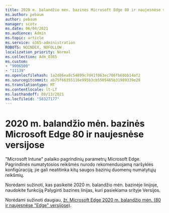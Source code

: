 ```yaml
---
title: 2020 m. balandžio mėn. bazinės Microsoft Edge 80 ir naujesnėse versijose
ms.author: pebaum
author: pebaum
manager: scotv
ms.date: 06/04/2021
ms.audience: Admin
ms.topic: article
ms.service: o365-administration
ROBOTS: NOINDEX, NOFOLLOW
localization_priority: Normal
ms.collection: Adm_O365
ms.custom:
- "9006500"
- "11139"
ms.openlocfilehash: 1a2d86ea8c54899c7d41f063ec706fb60bb14af2
ms.sourcegitcommit: ab75f66355116e995b3cb5505465b31989339e28
ms.translationtype: MT
ms.contentlocale: lt-LT
ms.lasthandoff: 08/13/2021
ms.locfileid: "58327177"
---
```

# <a name="view-the-april-2020-baseline-for-microsoft-edge-versions-80-and-later"></a>2020 m. balandžio mėn. bazinės Microsoft Edge 80 ir naujesnėse versijose

"Microsoft Intune" palaiko pagrindinių parametrų Microsoft Edge. Pagrindinės numatytosios reikšmės nurodo rekomenduojamą naršyklės konfigūraciją; jie gali neatitinka kitų saugos bazinių duomenų numatytųjų reikšmių.

Norėdami sužinoti, kas pasikeitė 2020 m. balandžio mėn. bazinėje linijoje, naudokite funkciją Palyginti bazines linijas, kuri pasiekiama srityje Versijos.

Norėdami sužinoti daugiau, [žr. Microsoft Edge 2020 m. balandžio mėn. (80 ir naujesnėse "Edge" versijose)](https://docs.microsoft.com/mem/intune/protect/security-baseline-settings-edge?pivots=edge-april-2020).
